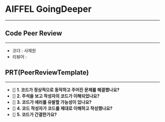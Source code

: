 
# AIFFEL GoingDeeper
----  
## **Code Peer Review**
------------------
- 코더 : 사재원
- 리뷰어 : 

## **PRT(PeerReviewTemplate)**  
------------------  
- [] **1. 코드가 정상적으로 동작하고 주어진 문제를 해결했나요?**
- [] **2. 주석을 보고 작성자의 코드가 이해되었나요?**  
- [] **3. 코드가 에러를 유발할 가능성이 있나요?**
- [] **4. 코드 작성자가 코드를 제대로 이해하고 작성했나요?**  
- [] **5. 코드가 간결한가요?**  
  
